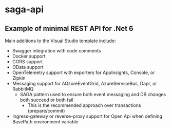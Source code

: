 ﻿# saga-api

## Example of minimal REST API for .Net 6

Main additions to the Visual Studio template include:
* Swagger integration with code comments
* Docker support
* CORS support
* OData support
* OpenTelemetry support with exporters for AppInsights, Console, or Zipkin
* Messaging support for AQzureEventGrid, AzureServiceBus, Dapr, or RabbitMQ
  * SAGA pattern used to ensure both event messaging and DB changes both succeed or both fail
    * This is the recommended approach over transactions (prepare/commit)
* Ingress-gateway or reverse-proxy support for Open Api when defining BasePath environment variable